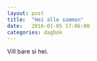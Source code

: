 ```yaml
---
layout: post
title:  "Hei alle sammen"
date:   2016-01-05 17:06:00
categories: dagbok
---
```

Vill bare si hei.
